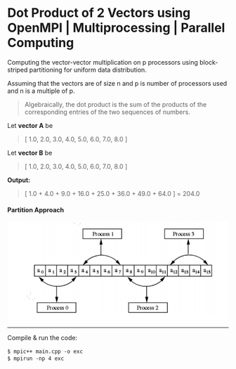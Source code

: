 # Dot Product of 2 Vectors using OpenMPI | Multiprocessing | Parallel Computing

Computing the vector-vector multiplication on p processors using block-striped partitioning for uniform data distribution. <p>
Assuming that the vectors are of size n and p is number of processors used and n is a multiple of p.

>Algebraically, the dot product is the sum of the products of the corresponding entries of the two sequences of numbers.

Let **vector A** be
>[ 1.0, 2.0, 3.0, 4.0, 5.0, 6.0, 7.0, 8.0 ] 

Let **vector B** be
>[ 1.0, 2.0, 3.0, 4.0, 5.0, 6.0, 7.0, 8.0 ]

**Output:**
>[ 1.0 + 4.0 + 9.0 + 16.0 + 25.0 + 36.0 + 49.0 + 64.0 ] = 204.0

<h4> Partition Approach </h4>

![alt approach](https://github.com/Amagnum/Dot-Product-of-2-vectors-MPI/blob/main/img/approach.png?raw=true)

<hr>

Compile & run the code:
```
$ mpic++ main.cpp -o exc
$ mpirun -np 4 exc
```
